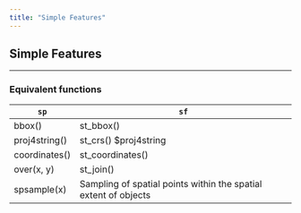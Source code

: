 ```yaml
---
title: "Simple Features"
---
```


## Simple Features

----

### Equivalent functions

| `sp`   | `sf` | 
|------------------|-------------| 
| bbox()           | st_bbox()   | 
| proj4string()    | st_crs() $proj4string | 
| coordinates()    | st_coordinates() | 
| over(x, y)       | st_join() | 
| spsample(x)      | Sampling of spatial points within the spatial extent of objects |   
